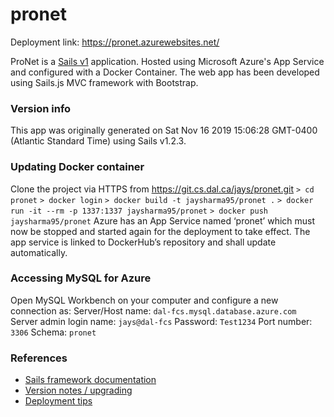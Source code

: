 # pronet
Deployment link: https://pronet.azurewebsites.net/

ProNet is a [Sails v1](https://sailsjs.com) application. Hosted using Microsoft Azure's App Service and configured with a Docker Container. The web app has been developed using Sails.js MVC framework with Bootstrap.

### Version info
This app was originally generated on Sat Nov 16 2019 15:06:28 GMT-0400 (Atlantic Standard Time) using Sails v1.2.3.

### Updating Docker container
Clone the project via HTTPS from https://git.cs.dal.ca/jays/pronet.git 
```> cd pronet```
```> docker login```
```> docker build -t jaysharma95/pronet .```
```> docker run -it --rm -p 1337:1337 jaysharma95/pronet```
```> docker push jaysharma95/pronet```
Azure has an App Service named ‘pronet’ which must now be stopped and started again for the deployment to take effect. The app service is linked to DockerHub’s repository and shall update automatically.

### Accessing MySQL for Azure
Open MySQL Workbench on your computer and configure a new connection as:
Server/Host name: ```dal-fcs.mysql.database.azure.com```
Server admin login name: ```jays@dal-fcs```
Password: ```Test1234```
Port number: ```3306```
Schema: ```pronet ```

### References
+ [Sails framework documentation](https://sailsjs.com/get-started)
+ [Version notes / upgrading](https://sailsjs.com/documentation/upgrading)
+ [Deployment tips](https://sailsjs.com/documentation/concepts/deployment)